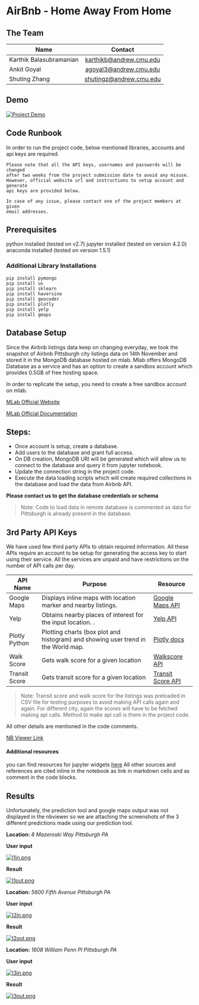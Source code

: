 AirBnb - Home Away From Home
============================

## The Team

| Name                    |         Contact         |
|-------------------------|:-----------------------:|
| Karthik Balasubramanian | karthikb@andrew.cmu.edu |
| Ankit Goyal             | agoyal3@andrew.cmu.edu  |
| Shuting Zhang           | shutingz@andrew.cmu.edu |

## Demo

[![Project Demo](https://i9.ytimg.com/vi/HJSlw3Oxk-Q/1.jpg?sqp=CITBksMF&rs=AOn4CLDys35SW5ztglzuIpzO_WNwwJEABA)](https://youtu.be/HJSlw3Oxk-Q "Project Demo")


## Code Runbook

In order to run the project code, below mentioned libraries, accounts and api keys are required.

```
Please note that all the API keys, usernames and passwords will be changed
after two weeks from the project submission date to avoid any misuse.
However, official website url and instructions to setup account and generate
api keys are provided below.

In case of any issue, please contact one of the project members at given
email addresses.
```

## Prerequisites
  python installed (tested on v2.7)
  jupyter installed (tested on version 4.2.0)
  anaconda installed (tested on version 1.5.1)

### Additional Library Installations

```
pip install pymongo
pip install us
pip install sklearn
pip install haversine
pip install geocoder
pip install plotly
pip install yelp
pip install gmaps
```
## Database Setup
 Since the Airbnb listings data keep on changing everyday, we took the snapshot of Airbnb Pittsburgh city listings data on 14th November and stored it in the MongoDB database hosted on mlab. Mlab offers MongoDB Database as a service and has an option to create a sandbox account which provides 0.5GB of free hosting space.

 In order to replicate the setup, you need to create a free sandbox account on mlab.

 [MLab Official Website](https://mlab.com/)

 [MLab Official Documentation](http://docs.mlab.com/)

## Steps:
  * Once account is setup, create a database.
  * Add users to the database and grant full access.
  * On DB creation, MongoDB URI will be generated which will allow us to connect to the database and query it from jupyter notebook.
  * Update the connection string in the project code.
  * Execute the data loading scripts which will create required collections in the database and load the data from Airbnb API.


**Please contact us to get the database credentials or schema**
> Note: Code to load data in remote database is commented as data for Pittsburgh is already present in the database.

## 3rd Party API Keys

 We have used few third party APIs to obtain required information. All these APIs require an account to be setup for generating the access key to start using their service. All the services are unpaid  and have restrictions on the number of API calls per day.

| API Name      | Purpose                                                                           | Resource                                                                           |
|---------------|-----------------------------------------------------------------------------------|------------------------------------------------------------------------------------|
| Google Maps   | Displays inline maps with location marker and nearby listings.                    | [Google Maps API](https://developers.google.com/maps/documentation/javascript/)    |
| Yelp          | Obtains nearby places of interest for the input location. .                       | [Yelp API](https://www.yelp.com/developers/v2/manage_api_keys)                     |
| Plotly Python | Plotting charts (box plot and histogram) and showing user trend in the World map. | [Plotly docs](https://plot.ly/python/)                                             |
| Walk Score    | Gets walk score for a given location                                              | [Walkscore API](https://www.walkscore.com/professional/api.php)                    |
| Transit Score | Gets transit score for a given location                                           | [Transit Score API](https://www.walkscore.com/professional/public-transit-api.php) |

> Note: Transit score and walk score for the listings was preloaded in CSV file for testing purposes to avoid making API calls again and again. For different city, again the scores will have to be fetched making api calls. Method to make api call is there in the project code.

 All other details are mentioned in the code comments.

[NB Viewer Link](http://nbviewer.jupyter.org/gist/agoyal3/e848a8c6d3bb07efa24249d2a1f8bec9)

#### Additional resources

you can find resources for jupyter widgets [here](https://media.readthedocs.org/pdf/ipywidgets/latest/ipywidgets.pdf)
All other sources and references are cited inline in the notebook as link in markdown cells and as comment in the code blocks.

## Results

Unfortunately, the prediction tool and google maps output was not displayed in the nbviewer so we are attaching the screenshots of the 3 different predictions made using our prediction tool.

**Location:** *8 Mazeroski Way Pittsburgh PA*

**User input**

[![l1in.png](https://s6.postimg.org/hez7qx10h/l1in.png)](https://postimg.org/image/waxqyicf1/)

**Result**

[![l1out.png](https://s6.postimg.org/p8ztcb8td/l1out.png)](https://postimg.org/image/9nihscwv1/)

**Location:** *5600 Fifth Avenue Pittsburgh PA*

**User input**

[![l2in.png](https://s6.postimg.org/a1jtrygyp/l2in.png)](https://postimg.org/image/n5pe4n90d/)

**Result**

[![l2out.png](https://s6.postimg.org/fe8o634v5/l2out.png)](https://postimg.org/image/werkerhwd/)

**Location:** *1608 William Penn Pl Pittsburgh PA*

**User input**

[![l3in.png](https://s6.postimg.org/vdrbpn0wx/l3in.png)](https://postimg.org/image/qf3tb3x3x/)

**Result**

[![l3out.png](https://s6.postimg.org/rvfbt900x/l3out.png)](https://postimg.org/image/6yj3ol1zx/)
